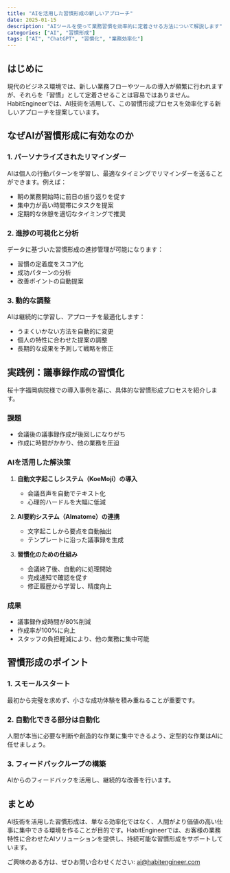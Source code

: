 ```yaml
---
title: "AIを活用した習慣形成の新しいアプローチ"
date: 2025-01-15
description: "AIツールを使って業務習慣を効率的に定着させる方法について解説します"
categories: ["AI", "習慣形成"]
tags: ["AI", "ChatGPT", "習慣化", "業務効率化"]
---
```


## はじめに

現代のビジネス環境では、新しい業務フローやツールの導入が頻繁に行われますが、それらを「習慣」として定着させることは容易ではありません。HabitEngineerでは、AI技術を活用して、この習慣形成プロセスを効率化する新しいアプローチを提案しています。

## なぜAIが習慣形成に有効なのか

### 1. パーソナライズされたリマインダー

AIは個人の行動パターンを学習し、最適なタイミングでリマインダーを送ることができます。例えば：

- 朝の業務開始時に前日の振り返りを促す
- 集中力が高い時間帯にタスクを提案
- 定期的な休憩を適切なタイミングで推奨

### 2. 進捗の可視化と分析

データに基づいた習慣形成の進捗管理が可能になります：

- 習慣の定着度をスコア化
- 成功パターンの分析
- 改善ポイントの自動提案

### 3. 動的な調整

AIは継続的に学習し、アプローチを最適化します：

- うまくいかない方法を自動的に変更
- 個人の特性に合わせた提案の調整
- 長期的な成果を予測して戦略を修正

## 実践例：議事録作成の習慣化

桜十字福岡病院様での導入事例を基に、具体的な習慣形成プロセスを紹介します。

### 課題
- 会議後の議事録作成が後回しになりがち
- 作成に時間がかかり、他の業務を圧迫

### AIを活用した解決策

1. **自動文字起こしシステム（KoeMoji）の導入**
   - 会議音声を自動でテキスト化
   - 心理的ハードルを大幅に低減

2. **AI要約システム（AImatome）の連携**
   - 文字起こしから要点を自動抽出
   - テンプレートに沿った議事録を生成

3. **習慣化のための仕組み**
   - 会議終了後、自動的に処理開始
   - 完成通知で確認を促す
   - 修正履歴から学習し、精度向上

### 成果
- 議事録作成時間が80%削減
- 作成率が100%に向上
- スタッフの負担軽減により、他の業務に集中可能

## 習慣形成のポイント

### 1. スモールスタート
最初から完璧を求めず、小さな成功体験を積み重ねることが重要です。

### 2. 自動化できる部分は自動化
人間が本当に必要な判断や創造的な作業に集中できるよう、定型的な作業はAIに任せましょう。

### 3. フィードバックループの構築
AIからのフィードバックを活用し、継続的な改善を行います。

## まとめ

AI技術を活用した習慣形成は、単なる効率化ではなく、人間がより価値の高い仕事に集中できる環境を作ることが目的です。HabitEngineerでは、お客様の業務特性に合わせたAIソリューションを提供し、持続可能な習慣形成をサポートしています。

ご興味のある方は、ぜひお問い合わせください: ai@habitengineer.com
